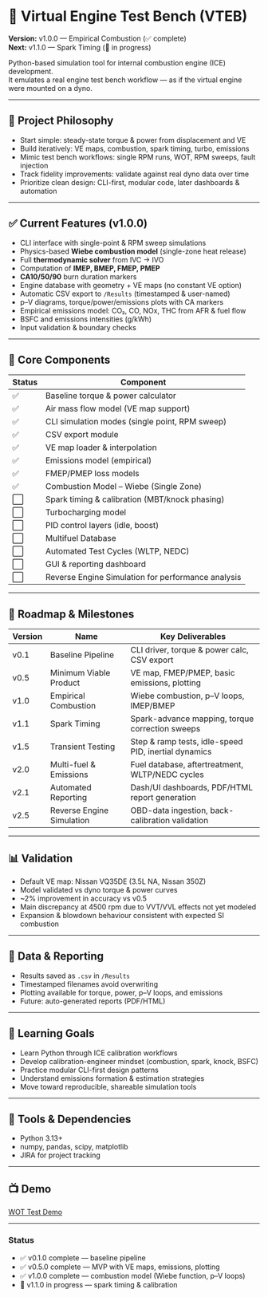 # 🧪 Virtual Engine Test Bench (VTEB)

**Version:** v1.0.0 — Empirical Combustion (✅ complete)  
**Next:** v1.1.0 — Spark Timing (🚧 in progress)

Python-based simulation tool for internal combustion engine (ICE) development.  
It emulates a real engine test bench workflow — as if the virtual engine were mounted on a dyno.

---

## 🎯 Project Philosophy
- Start simple: steady-state torque & power from displacement and VE  
- Build iteratively: VE maps, combustion, spark timing, turbo, emissions  
- Mimic test bench workflows: single RPM runs, WOT, RPM sweeps, fault injection  
- Track fidelity improvements: validate against real dyno data over time  
- Prioritize clean design: CLI-first, modular code, later dashboards & automation  

---

## ✅ Current Features (v1.0.0)
- CLI interface with single-point & RPM sweep simulations  
- Physics-based **Wiebe combustion model** (single-zone heat release)  
- Full **thermodynamic solver** from IVC → IVO  
- Computation of **IMEP, BMEP, FMEP, PMEP**  
- **CA10/50/90** burn duration markers  
- Engine database with geometry + VE maps (no constant VE option)  
- Automatic CSV export to `/Results` (timestamped & user-named)  
- p–V diagrams, torque/power/emissions plots with CA markers  
- Empirical emissions model: CO₂, CO, NOx, THC from AFR & fuel flow  
- BSFC and emissions intensities (g/kWh)  
- Input validation & boundary checks  

---

## 🧱 Core Components
| Status | Component |
|--------|-----------|
| ✅ | Baseline torque & power calculator |
| ✅ | Air mass flow model (VE map support) |
| ✅ | CLI simulation modes (single point, RPM sweep) |
| ✅ | CSV export module |
| ✅ | VE map loader & interpolation |
| ✅ | Emissions model (empirical) |
| ✅ | FMEP/PMEP loss models |
| ✅ | Combustion Model – Wiebe (Single Zone) |
| ⬜ | Spark timing & calibration (MBT/knock phasing) |
| ⬜ | Turbocharging model |
| ⬜ | PID control layers (idle, boost) |
| ⬜ | Multifuel Database |
| ⬜ | Automated Test Cycles (WLTP, NEDC) |
| ⬜ | GUI & reporting dashboard |
| ⬜ | Reverse Engine Simulation for performance analysis |

---

## 🚦 Roadmap & Milestones
| Version | Name | Key Deliverables |
|---------|------|------------------|
| v0.1 | Baseline Pipeline | CLI driver, torque & power calc, CSV export |
| v0.5 | Minimum Viable Product | VE map, FMEP/PMEP, basic emissions, plotting |
| v1.0 | Empirical Combustion | Wiebe combustion, p–V loops, IMEP/BMEP |
| v1.1 | Spark Timing | Spark-advance mapping, torque correction sweeps |
| v1.5 | Transient Testing | Step & ramp tests, idle-speed PID, inertial dynamics |
| v2.0 | Multi-fuel & Emissions | Fuel database, aftertreatment, WLTP/NEDC cycles |
| v2.1 | Automated Reporting | Dash/UI dashboards, PDF/HTML report generation |
| v2.5 | Reverse Engine Simulation | OBD-data ingestion, back-calibration validation |

---

## 📊 Validation
- Default VE map: Nissan VQ35DE (3.5L NA, Nissan 350Z)  
- Model validated vs dyno torque & power curves  
- ~2% improvement in accuracy vs v0.5  
- Main discrepancy at 4500 rpm due to VVT/VVL effects not yet modeled  
- Expansion & blowdown behaviour consistent with expected SI combustion  

---

## 💾 Data & Reporting
- Results saved as `.csv` in `/Results`  
- Timestamped filenames avoid overwriting  
- Plotting available for torque, power, p–V loops, and emissions  
- Future: auto-generated reports (PDF/HTML)  

---

## 🧠 Learning Goals
- Learn Python through ICE calibration workflows  
- Develop calibration-engineer mindset (combustion, spark, knock, BSFC)  
- Practice modular CLI-first design patterns  
- Understand emissions formation & estimation strategies  
- Move toward reproducible, shareable simulation tools  

---

## 📎 Tools & Dependencies
- Python 3.13+  
- numpy, pandas, scipy, matplotlib  
- JIRA for project tracking  

---

## 📺 Demo
[WOT Test Demo](https://drive.google.com/file/d/18G-wP4hhR3n0aM7SgCmowkMYLoXPCNX9/view?usp=sharing)

---

### Status
- ✅ v0.1.0 complete — baseline pipeline  
- ✅ v0.5.0 complete — MVP with VE maps, emissions, plotting  
- ✅ v1.0.0 complete — combustion model (Wiebe function, p–V loops)  
- 🚧 v1.1.0 in progress — spark timing & calibration  
